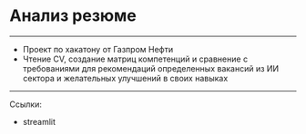 # Анализ резюме
---
- Проект по хакатону от Газпром Нефти
- Чтение CV, создание матриц компетенций и сравнение с требованиями для рекомендаций определенных вакансий из ИИ сектора и желательных улучшений в своих навыках
---
Ссылки:
- streamlit
